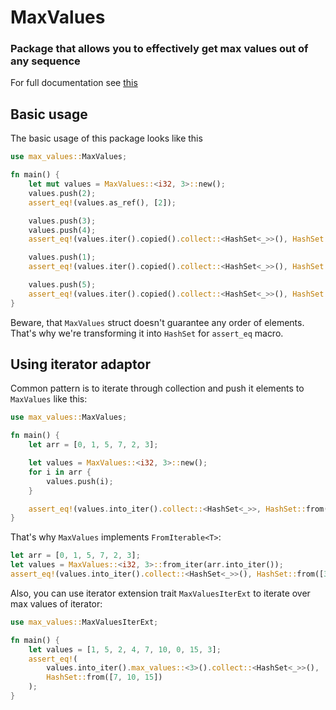 # MaxValues
### Package that allows you to effectively get max values out of any sequence
For full documentation see [this](docs.rs/max_values/1.0.0/max_values)

## Basic usage
The basic usage of this package looks like this
```rust
use max_values::MaxValues;

fn main() {
    let mut values = MaxValues::<i32, 3>::new();
    values.push(2);
    assert_eq!(values.as_ref(), [2]);

    values.push(3);
    values.push(4);
    assert_eq!(values.iter().copied().collect::<HashSet<_>>(), HashSet::from([2, 3, 4]));

    values.push(1);
    assert_eq!(values.iter().copied().collect::<HashSet<_>>(), HashSet::from([2, 3, 4]));

    values.push(5);
    assert_eq!(values.iter().copied().collect::<HashSet<_>>(), HashSet::from([3, 4, 5]));
}
```
Beware, that ```MaxValues``` struct doesn't guarantee any order of elements. That's why we're transforming it into ```HashSet``` for ```assert_eq``` macro.

## Using iterator adaptor
Common pattern is to iterate through collection and push it elements to `MaxValues` like this:
```rust
use max_values::MaxValues;

fn main() {
    let arr = [0, 1, 5, 7, 2, 3];

    let values = MaxValues::<i32, 3>::new();
    for i in arr {
        values.push(i);
    }

    assert_eq!(values.into_iter().collect::<HashSet<_>>, HashSet::from([3, 5, 7]));
}
```

That's why ```MaxValues``` implements ```FromIterable<T>```:
```rust
let arr = [0, 1, 5, 7, 2, 3];
let values = MaxValues::<i32, 3>::from_iter(arr.into_iter());
assert_eq!(values.into_iter().collect::<HashSet<_>>(), HashSet::from([3, 5, 7]));
```

Also, you can use iterator extension trait ```MaxValuesIterExt``` to iterate over max values of iterator:
```rust
use max_values::MaxValuesIterExt;

fn main() {
    let values = [1, 5, 2, 4, 7, 10, 0, 15, 3];
    assert_eq!(
        values.into_iter().max_values::<3>().collect::<HashSet<_>>(),
        HashSet::from([7, 10, 15])
    );
}
```
